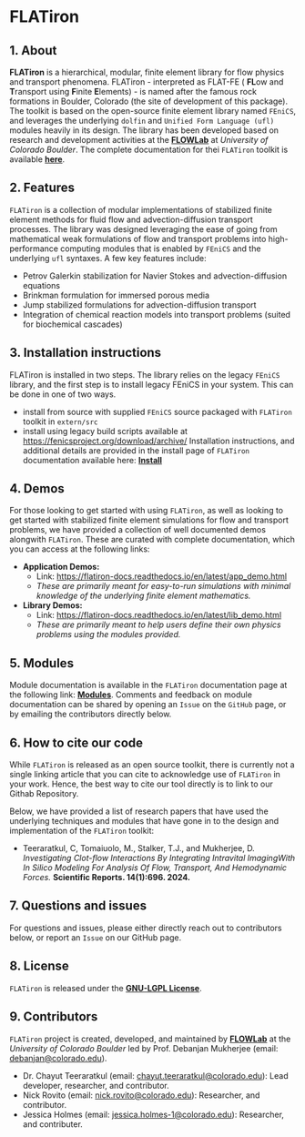 # FLATiron

## 1. About

**FLATiron** is a hierarchical, modular, finite element library for flow physics and transport phenomena. FLATiron - interpreted as FLAT-FE ( **FL**ow and **T**ransport using **F**inite **E**lements) - is named after the famous rock formations in Boulder, Colorado (the site of development of this package). The toolkit is based on the open-source finite element library named `FEniCS`, and leverages the underlying `dolfin` and `Unified Form Language (ufl)` modules heavily in its design. The library has been developed based on research and development activities at the **[FLOWLab](https://www.flowphysicslab.com/)** at *University of Colorado Boulder*. The complete documentation for thei `FLATiron` toolkit is available **[here](https://flatiron-docs.readthedocs.io/en/latest/index.html#)**.

## 2. Features

`FLATiron` is a collection of modular implementations of stabilized finite element methods for fluid flow and advection-diffusion transport processes. The library was designed leveraging the ease of going from mathematical weak formulations of flow and transport problems into high-performance computing modules that is enabled by `FEniCS` and the underlying `ufl` syntaxes. A few key features include:

- Petrov Galerkin stabilization for Navier Stokes and advection-diffusion equations
- Brinkman formulation for immersed porous media
- Jump stabilized formulations for advection-diffusion transport
- Integration of chemical reaction models into transport problems (suited for biochemical cascades)

## 3. Installation instructions

FLATiron is installed in two steps. The library relies on the legacy `FEniCS` library, and the first step is to install legacy FEniCS in your system. This can be done in one of two ways.
- install from source with supplied `FEniCS` source packaged with `FLATiron` toolkit in `extern/src`
- install using legacy build scripts available at <https://fenicsproject.org/download/archive/>
Installation instructions, and additional details are provided in the install page of `FLATiron` documentation available here: **[Install](https://flatiron-docs.readthedocs.io/en/latest/install.html)**

## 4. Demos

For those looking to get started with using `FLATiron`, as well as looking to get started with stabilized finite element simulations for flow and transport problems, we have provided a collection of well documented demos alongwith `FLATiron`. These are curated with complete documentation, which you can access at the following links:
- **Application Demos:**
    - Link: <https://flatiron-docs.readthedocs.io/en/latest/app_demo.html>
    - *These are primarily meant for easy-to-run simulations with minimal knowledge of the underlying finite element mathematics.*
- **Library Demos:**
    - Link: <https://flatiron-docs.readthedocs.io/en/latest/lib_demo.html>
    - *These are primarily meant to help users define their own physics problems using the modules provided.*

## 5. Modules

Module documentation is available in the `FLATiron` documentation page at the following link: **[Modules](https://flatiron-docs.readthedocs.io/en/latest/index.html#modules)**. Comments and feedback on module documentation can be shared by opening an `Issue` on the `GitHub` page, or by emailing the contributors directly below.

## 6. How to cite our code

While `FLATiron` is released as an open source toolkit, there is currently not a single linking article that you can cite to acknowledge use of `FLATiron` in your work. Hence, the best way to cite our tool directly is to link to our Githab Repository.

Below, we have provided a list of research papers that have used the underlying techniques and modules that have gone in to the design and implementation of the `FLATiron` toolkit:

- Teeraratkul, C, Tomaiuolo, M., Stalker, T.J., and Mukherjee, D. *Investigating Clot-flow Interactions By Integrating Intravital ImagingWith In Silico Modeling For Analysis Of Flow, Transport, And Hemodynamic Forces.* **Scientific Reports. 14(1):696. 2024.**

## 7. Questions and issues

For questions and issues, please either directly reach out to contributors below, or report an `Issue` on our GitHub page.

## 8. License

`FLATiron` is released under the **[GNU-LGPL License](https://github.com/flowlabcu/FLATiron/blob/main/LICENSE)**.

## 9. Contributors

`FLATiron` project is created, developed, and maintained by **[FLOWLab](https://www.flowphysicslab.com/)** at the *University of Colorado Boulder* led by Prof. Debanjan Mukherjee (email: debanjan@colorado.edu).

- Dr. Chayut Teeraratkul (email: chayut.teeraratkul@colorado.edu): Lead developer, researcher, and contributor.
- Nick Rovito (email: nick.rovito@colorado.edu): Researcher, and contributor.
- Jessica Holmes (email: jessica.holmes-1@colorado.edu): Researcher, and contributer.

